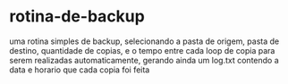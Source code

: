 # rotina-de-backup
uma rotina simples de backup, selecionando a pasta de origem, pasta de destino, quantidade de copias, e o tempo entre cada loop de copia para serem realizadas automaticamente, gerando ainda um log.txt contendo a data e horario que cada copia foi feita
